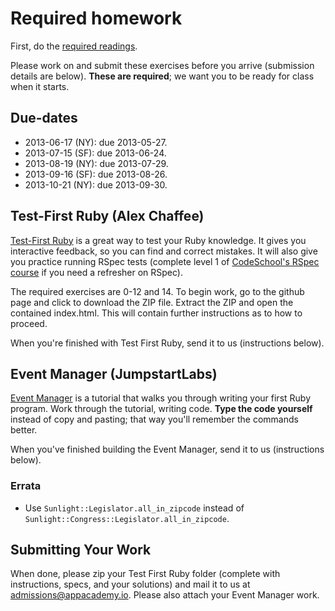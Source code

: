 # Required homework

First, do the [required readings][readings].

Please work on and submit these exercises before you arrive
(submission details are below). **These are required**; we want you to
be ready for class when it starts.

[readings]: ./readings.md

## Due-dates

* 2013-06-17 (NY): due 2013-05-27.
* 2013-07-15 (SF): due 2013-06-24.
* 2013-08-19 (NY): due 2013-07-29.
* 2013-09-16 (SF): due 2013-08-26.
* 2013-10-21 (NY): due 2013-09-30.

## Test-First Ruby (Alex Chaffee)

[Test-First Ruby][test-first-ruby] is a great way to test your Ruby
knowledge. It gives you interactive feedback, so you can find and
correct mistakes. It will also give you practice running RSpec tests
(complete level 1 of [CodeSchool's RSpec course][codeschool-rspec] if
you need a refresher on RSpec).

[test-first-ruby]: https://github.com/alexch/learn_ruby
[codeschool-rspec]: http://rspec.codeschool.com/levels/1

The required exercises are 0-12 and 14. To begin work, go to the
github page and click to download the ZIP file. Extract the ZIP and
open the contained index.html. This will contain further instructions
as to how to proceed.

When you're finished with Test First Ruby, send it to us (instructions
below).

## Event Manager (JumpstartLabs)

[Event Manager][event-manager] is a tutorial that walks you through
writing your first Ruby program. Work through the tutorial, writing
code. **Type the code yourself** instead of copy and pasting; that way
you'll remember the commands better.

When you've finished building the Event Manager, send it to us
(instructions below).

### Errata

* Use `Sunlight::Legislator.all_in_zipcode` instead of
  `Sunlight::Congress::Legislator.all_in_zipcode`.

[event-manager]: http://tutorials.jumpstartlab.com/projects/eventmanager.html

## Submitting Your Work

When done, please zip your Test First Ruby folder (complete with
instructions, specs, and your solutions) and mail it to us at
[admissions@appacademy.io](mailto:admissions@appacademy.io). Please
also attach your Event Manager work.
